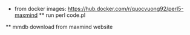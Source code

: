 * from docker images: https://hub.docker.com/r/quocvuong92/perl5-maxmind
** run perl code.pl

** mmdb download from maxmind website
